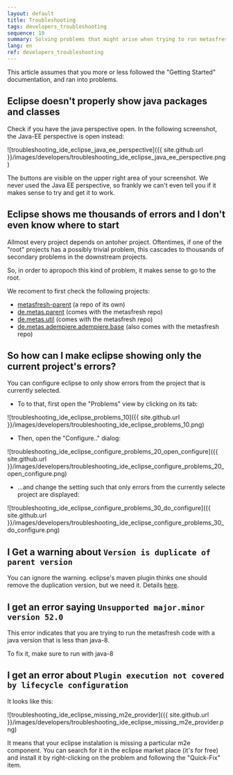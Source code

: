 ```yaml
---
layout: default
title: Troubleshooting
tags: developers_troubleshooting
sequence: 10 
summary: Solving problems that might arise when trying to run metasfresh from eclipse
lang: en
ref: developers_troubleshooting
---
```


This article assumes that you more or less followed the "Getting Started" documentation, and ran into problems.

## Eclipse doesn't properly show java packages and classes

Check if you have the java perspective open. In the following screenshot, the Java-EE perspective is open instead:

![troubleshooting_ide_eclipse_java_ee_perspective]({{ site.github.url }}/images/developers/troubleshooting_ide_eclipse_java_ee_perspective.png)

The buttons are visible on the upper right area of your screenshot.
We never used the Java EE perspective, so frankly we can't even tell you if it makes sense to try and get it to work.

## Eclipse shows me thousands of errors and I don't even know where to start

Allmost every project depends on antoher project. Oftentimes, if one of the "root" projects has a possibly trivial problem, this cascades to thousands of secondary problems in the downstream projects.

So, in order to apropoch this kind of problem, it makes sense to go to the root.

We recoment to first check the following projects:

* [metasfresh-parent](https://github.com/metasfresh/metasfresh-parent) (a repo of its own)
* [de.metas.parent](https://github.com/metasfresh/metasfresh/tree/master/de.metas.parent) (comes with the metasfresh repo)
* [de.metas.util](https://github.com/metasfresh/metasfresh/tree/master/de.metas.util) (comes with the metasfresh repo)
* [de.metas.adempiere.adempiere.base](https://github.com/metasfresh/metasfresh/tree/master/de.metas.adempiere.adempiere/base) (also comes with the metasfresh repo)

## So how can I make eclipse showing only the current project's errors?

You can configure eclipse to only show errors from the project that is currently selected.

* To to that, first open the "Problems" view by clicking on its tab:

![troubleshooting_ide_eclipse_problems_10]({{ site.github.url }}/images/developers/troubleshooting_ide_eclipse_problems_10.png)

* Then, open the "Configure.." dialog:

![troubleshooting_ide_eclipse_configure_problems_20_open_configure]({{ site.github.url }}/images/developers/troubleshooting_ide_eclipse_configure_problems_20_open_configure.png)

* ...and change the setting such that only errors from the currently selecte project are displayed: 

![troubleshooting_ide_eclipse_configure_problems_30_do_configure]({{ site.github.url }}/images/developers/troubleshooting_ide_eclipse_configure_problems_30_do_configure.png)

## I Get a warning about `Version is duplicate of parent version`

You can ignore the warning. eclipse's maven plugin thinks one should remove the duplication version, but we need it. Details [here](https://docs.metasfresh.org/pages/infrastructure/ci_en).

## I get an error saying `Unsupported major.minor version 52.0`

This error indicates that you are trying to run the metasfresh code with a java version that is less than java-8.

To fix it, make sure to run with java-8

## I get an error about `Plugin execution not covered by lifecycle configuration`

It looks like this:

![troubleshooting_ide_eclipse_missing_m2e_provider]({{ site.github.url }}/images/developers/troubleshooting_ide_eclipse_missing_m2e_provider.png)

It means that your eclipse instalation is missing a particular m2e component. You can search for it in the eclipse market place (it's for free) and install it by right-clicking on the problem and following the "Quick-Fix" item.
